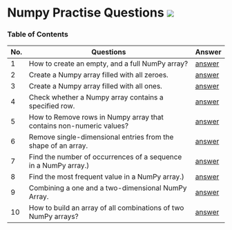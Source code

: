 # Numpy Practise Questions ![](https://cdn.iconscout.com/icon/free/png-32/square-158-458548.png)



### Table of Contents

| No. | Questions | Answer |
| --- | --------- | -------| 
|1  | How to create an empty, and a full NumPy array? | [answer](https://github.com/sharmas1ddharth/numpy-practise-questions/blob/main/answers/answer01.py) |
|2  | Create a Numpy array filled with all zeroes. | [answer](https://github.com/sharmas1ddharth/numpy-practise-questions/blob/main/answers/answer02.py) |
|3  | Create a Numpy array filled with all ones. | [answer](https://github.com/sharmas1ddharth/numpy-practise-questions/blob/main/answers/answer03.py) |
|4  | Check whether a Numpy array contains a specified row. | [answer](https://github.com/sharmas1ddharth/numpy-practise-questions/blob/main/answers/answer04.py) |
|5  | How to Remove rows in Numpy array that contains non-numeric values? | [answer](https://github.com/sharmas1ddharth/numpy-practise-questions/blob/main/answers/answer05.py) |
|6  | Remove single-dimensional entries from the shape of an array. | [answer](https://github.com/sharmas1ddharth/numpy-practise-questions/blob/main/answers/answer06.py) |
|7  | Find the number of occurrences of a sequence in a NumPy array.) | [answer](https://github.com/sharmas1ddharth/numpy-practise-questions/blob/main/answers/answer07.py) |
|8  | Find the most frequent value in a NumPy array.) | [answer](https://github.com/sharmas1ddharth/numpy-practise-questions/blob/main/answers/answer08.py) |
|9  | Combining a one and a two-dimensional NumPy Array. | [answer](https://github.com/sharmas1ddharth/numpy-practise-questions/blob/main/answers/answer09.py) |
|10 | How to build an array of all combinations of two NumPy arrays? | [answer](https://github.com/sharmas1ddharth/numpy-practise-questions/blob/main/answers/answer10.py) |
